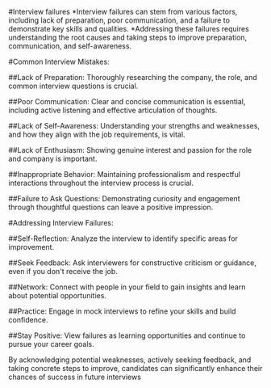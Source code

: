#Interview failures 
 *Interview failures can stem from various factors, including lack of preparation, poor communication, and a failure to demonstrate key skills and qualities.
 *Addressing these failures requires understanding the root causes and taking steps to improve preparation, communication, and self-awareness. 

#Common Interview Mistakes:

##Lack of Preparation:
Thoroughly researching the company, the role, and common interview questions is crucial. 

##Poor Communication:
Clear and concise communication is essential, including active listening and effective articulation of thoughts. 

##Lack of Self-Awareness:
Understanding your strengths and weaknesses, and how they align with the job requirements, is vital. 

##Lack of Enthusiasm:
Showing genuine interest and passion for the role and company is important. 

##Inappropriate Behavior:
Maintaining professionalism and respectful interactions throughout the interview process is crucial. 

##Failure to Ask Questions:
Demonstrating curiosity and engagement through thoughtful questions can leave a positive impression. 


#Addressing Interview Failures:

##Self-Reflection: 
Analyze the interview to identify specific areas for improvement. 

##Seek Feedback: 
Ask interviewers for constructive criticism or guidance, even if you don't receive the job. 

##Network: 
Connect with people in your field to gain insights and learn about potential opportunities. 

##Practice: 
Engage in mock interviews to refine your skills and build confidence. 

##Stay Positive: 
View failures as learning opportunities and continue to pursue your career goals. 

By acknowledging potential weaknesses, actively seeking feedback, and taking concrete steps to improve, candidates can significantly enhance their chances of success in future interviews

